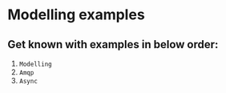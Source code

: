 # Modelling examples

## Get known with examples in below order:

1. `Modelling`  
2. `Amqp`
2. `Async`
